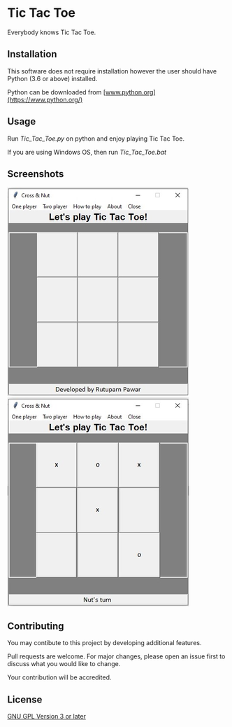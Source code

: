 # Tic Tac Toe
Everybody knows Tic Tac Toe.

## Installation
This software does not require installation however the user should have Python (3.6 or above) installed.

Python can be downloaded from [www.python.org](https://www.python.org/)


## Usage
Run *Tic_Tac_Toe.py* on python and enjoy playing Tic Tac Toe.

If you are using  Windows OS, then run *Tic_Tac_Toe.bat*

## Screenshots
![Screenshot1](https://github.com/InputBlackBoxOutput/Tic-Tac-Toe/blob/master/images/Screenshot1.jpg)
![Screenshot2](https://github.com/InputBlackBoxOutput/Tic-Tac-Toe/blob/master/images/Screenshot2.jpg)

## Contributing
You may contibute to this project by developing additional features.

Pull requests are welcome. For major changes, please open an issue first to discuss what you would like to change.

Your contribution will be accredited.

## License
[GNU GPL Version 3 or later](https://www.gnu.org/licenses/gpl-3.0.en.html)
